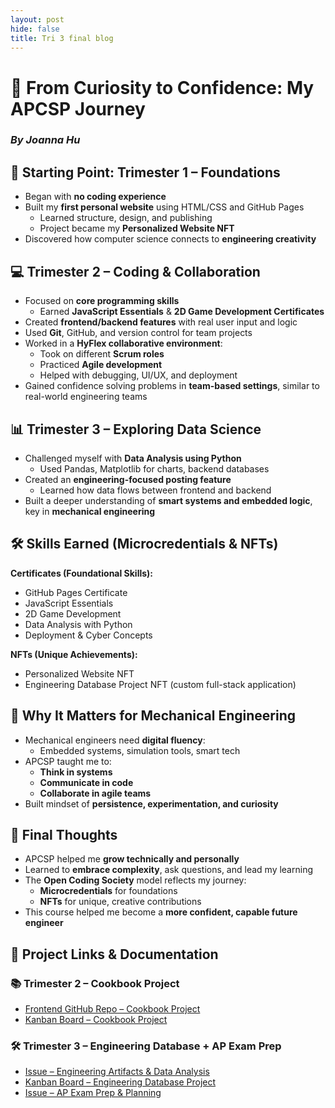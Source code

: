 ```yaml
---
layout: post
hide: false
title: Tri 3 final blog
---
```



# 🚀 From Curiosity to Confidence: My APCSP Journey  
### *By Joanna Hu*

## 🌱 Starting Point: Trimester 1 – Foundations  
- Began with **no coding experience**
- Built my **first personal website** using HTML/CSS and GitHub Pages  
  - Learned structure, design, and publishing
  - Project became my **Personalized Website NFT**
- Discovered how computer science connects to **engineering creativity**

## 💻 Trimester 2 – Coding & Collaboration  
- Focused on **core programming skills**  
  - Earned **JavaScript Essentials** & **2D Game Development Certificates**
- Created **frontend/backend features** with real user input and logic
- Used **Git**, GitHub, and version control for team projects
- Worked in a **HyFlex collaborative environment**:
  - Took on different **Scrum roles**
  - Practiced **Agile development**
  - Helped with debugging, UI/UX, and deployment  
- Gained confidence solving problems in **team-based settings**, similar to real-world engineering teams

## 📊 Trimester 3 – Exploring Data Science  
- Challenged myself with **Data Analysis using Python**
  - Used Pandas, Matplotlib for charts, backend databases
- Created an **engineering-focused posting feature**
  - Learned how data flows between frontend and backend
- Built a deeper understanding of **smart systems and embedded logic**, key in **mechanical engineering**

## 🛠️ Skills Earned (Microcredentials & NFTs)
**Certificates (Foundational Skills):**
- GitHub Pages Certificate
- JavaScript Essentials
- 2D Game Development
- Data Analysis with Python
- Deployment & Cyber Concepts

**NFTs (Unique Achievements):**
- Personalized Website NFT
- Engineering Database Project NFT (custom full-stack application)

## 🔗 Why It Matters for Mechanical Engineering  
- Mechanical engineers need **digital fluency**:
  - Embedded systems, simulation tools, smart tech
- APCSP taught me to:
  - **Think in systems**
  - **Communicate in code**
  - **Collaborate in agile teams**
- Built mindset of **persistence, experimentation, and curiosity**

## 📌 Final Thoughts  
- APCSP helped me **grow technically and personally**
- Learned to **embrace complexity**, ask questions, and lead my learning
- The **Open Coding Society** model reflects my journey:
  - **Microcredentials** for foundations
  - **NFTs** for unique, creative contributions
- This course helped me become a **more confident, capable future engineer**



## 🔗 Project Links & Documentation

### 📚 Trimester 2 – Cookbook Project
- [Frontend GitHub Repo – Cookbook Project](https://github.com/lalita1809/flocker_frontend_period4)
- [Kanban Board – Cookbook Project](https://github.com/users/lalita1809/projects/1)

### 🛠️ Trimester 3 – Engineering Database + AP Exam Prep
- [Issue – Engineering Artifacts & Data Analysis](https://github.com/Joannahu123/Jo/issues/11)
- [Kanban Board – Engineering Database Project](https://github.com/users/lalita1809/projects/3)
- [Issue – AP Exam Prep & Planning](https://github.com/Joannahu123/Jo/issues/6)
